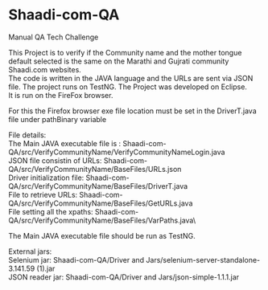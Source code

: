 # Shaadi-com-QA
Manual QA Tech Challenge

This Project is to verify if the Community name and the mother tongue default selected is the same on the Marathi and Gujrati community Shaadi.com websites.\
The code is written in the JAVA language and the URLs are sent via JSON file. The project runs on TestNG. The Project was developed on Eclipse.\
It is run on the FireFox browser.

For this the Firefox browser exe file location must be set in the DriverT.java file under pathBinary variable

File details:\
The Main JAVA executable file is : Shaadi-com-QA/src/VerifyCommunityName/VerifyCommunityNameLogin.java\
JSON file consistin of URLs: Shaadi-com-QA/src/VerifyCommunityName/BaseFiles/URLs.json\
Driver initialization file: Shaadi-com-QA/src/VerifyCommunityName/BaseFiles/DriverT.java\
File to retrieve URLs: Shaadi-com-QA/src/VerifyCommunityName/BaseFiles/GetURLs.java\
File setting all the xpaths: Shaadi-com-QA/src/VerifyCommunityName/BaseFiles/VarPaths.java\

The Main JAVA executable file should be run as TestNG.

External jars:\
Selenium jar: Shaadi-com-QA/Driver and Jars/selenium-server-standalone-3.141.59 (1).jar\
JSON reader jar: Shaadi-com-QA/Driver and Jars/json-simple-1.1.1.jar
